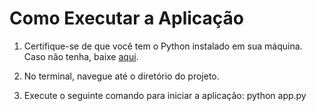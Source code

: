 # Como Executar a Aplicação

1. Certifique-se de que você tem o Python instalado em sua máquina. Caso não tenha, baixe [aqui](https://www.python.org/downloads/).

2. No terminal, navegue até o diretório do projeto.

3. Execute o seguinte comando para iniciar a aplicação: python app.py
